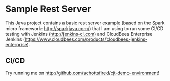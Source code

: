 # Sample Rest Server

This Java project contains a basic rest server example (based on the Spark micro framework: http://sparkjava.com/) that I am using to run some CI/CD testing with Jenkins (http://jenkins-ci.com) and CloudBees Enterprise Jenkins (https://www.cloudbees.com/products/cloudbees-jenkins-enterprise).

## CI/CD
Try running me on http://github.com/schottsfired/cjt-demo-environment!